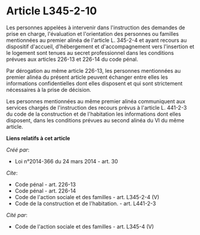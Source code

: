 # Article L345-2-10

Les personnes appelées à intervenir dans l'instruction des demandes de prise en charge, l'évaluation et l'orientation des
personnes ou familles mentionnées au premier alinéa de l'article L. 345-2-4 et ayant recours au dispositif d'accueil,
d'hébergement et d'accompagnement vers l'insertion et le logement sont tenues au secret professionnel dans les conditions
prévues aux articles 226-13 et 226-14 du code pénal. 

Par dérogation au même article 226-13, les personnes mentionnées au premier alinéa du présent article peuvent échanger entre
elles les informations confidentielles dont elles disposent et qui sont strictement nécessaires à la prise de décision. 

Les personnes mentionnées au même premier alinéa communiquent aux services chargés de l'instruction des recours prévus à
l'article L. 441-2-3 du code de la construction et de l'habitation les informations dont elles disposent, dans les conditions
prévues au second alinéa du VI du même article.

**Liens relatifs à cet article**

_Créé par_:

  - Loi n°2014-366 du 24 mars 2014 - art. 30

_Cite_:

  - Code pénal - art. 226-13
  - Code pénal - art. 226-14
  - Code de l'action sociale et des familles - art. L345-2-4 (V)
  - Code de la construction et de l'habitation. - art. L441-2-3

_Cité par_:

  - Code de l'action sociale et des familles - art. L345-4 (V)
